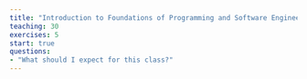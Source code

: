 ```yaml
---
title: "Introduction to Foundations of Programming and Software Engineering"
teaching: 30
exercises: 5
start: true
questions:
- "What should I expect for this class?"
---
```

<center>
<div id="adobe-dc-view" style="width: 1000px; height: 700px;"></div>
<script src="https://documentcloud.adobe.com/view-sdk/main.js"></script>
<script type="text/javascript">
	document.addEventListener("adobe_dc_view_sdk.ready", function(){ 
		var adobeDCView = new AdobeDC.View({clientId: "f00519a3790840b6bb21ad58eab57ecf", divId: "adobe-dc-view"});
		adobeDCView.previewFile({
			content:{location: {url: "https://msse-2022-bootcamp.github.io/lessons/files/msse-intro.pdf"}},
			metaData:{fileName: "msse-intro.pdf"}
		}, {embedMode: "SIZED_CONTAINER"});
	});
</script>
 </center>
